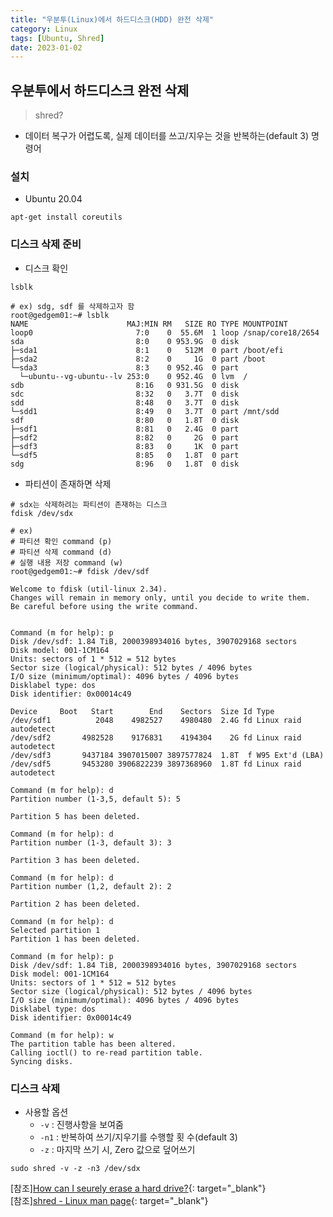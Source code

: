 ```yaml
---
title: "우분투(Linux)에서 하드디스크(HDD) 완전 삭제"
category: Linux
tags: [Ubuntu, Shred]
date: 2023-01-02
---
```


우분투에서 하드디스크 완전 삭제
------

> shred?  

- 데이터 복구가 어렵도록, 실제 데이터를 쓰고/지우는 것을 반복하는(default 3) 명령어

### 설치  
- Ubuntu 20.04

```shell
apt-get install coreutils
```  

### 디스크 삭제 준비

- 디스크 확인

```shell
lsblk

# ex) sdg, sdf 를 삭제하고자 함
root@gedgem01:~# lsblk
NAME                      MAJ:MIN RM   SIZE RO TYPE MOUNTPOINT
loop0                       7:0    0  55.6M  1 loop /snap/core18/2654
sda                         8:0    0 953.9G  0 disk
├─sda1                      8:1    0   512M  0 part /boot/efi
├─sda2                      8:2    0     1G  0 part /boot
└─sda3                      8:3    0 952.4G  0 part
  └─ubuntu--vg-ubuntu--lv 253:0    0 952.4G  0 lvm  /
sdb                         8:16   0 931.5G  0 disk
sdc                         8:32   0   3.7T  0 disk
sdd                         8:48   0   3.7T  0 disk
└─sdd1                      8:49   0   3.7T  0 part /mnt/sdd
sdf                         8:80   0   1.8T  0 disk
├─sdf1                      8:81   0   2.4G  0 part
├─sdf2                      8:82   0     2G  0 part
├─sdf3                      8:83   0     1K  0 part
└─sdf5                      8:85   0   1.8T  0 part
sdg                         8:96   0   1.8T  0 disk
```  

- 파티션이 존재하면 삭제

```shell
# sdx는 삭제하려는 파티션이 존재하는 디스크 
fdisk /dev/sdx

# ex) 
# 파티션 확인 command (p)
# 파티션 삭제 command (d)
# 실행 내용 저장 command (w)
root@gedgem01:~# fdisk /dev/sdf

Welcome to fdisk (util-linux 2.34).
Changes will remain in memory only, until you decide to write them.
Be careful before using the write command.


Command (m for help): p
Disk /dev/sdf: 1.84 TiB, 2000398934016 bytes, 3907029168 sectors
Disk model: 001-1CM164
Units: sectors of 1 * 512 = 512 bytes
Sector size (logical/physical): 512 bytes / 4096 bytes
I/O size (minimum/optimal): 4096 bytes / 4096 bytes
Disklabel type: dos
Disk identifier: 0x00014c49

Device     Boot   Start        End    Sectors  Size Id Type
/dev/sdf1          2048    4982527    4980480  2.4G fd Linux raid autodetect
/dev/sdf2       4982528    9176831    4194304    2G fd Linux raid autodetect
/dev/sdf3       9437184 3907015007 3897577824  1.8T  f W95 Ext'd (LBA)
/dev/sdf5       9453280 3906822239 3897368960  1.8T fd Linux raid autodetect

Command (m for help): d
Partition number (1-3,5, default 5): 5

Partition 5 has been deleted.

Command (m for help): d
Partition number (1-3, default 3): 3

Partition 3 has been deleted.

Command (m for help): d
Partition number (1,2, default 2): 2

Partition 2 has been deleted.

Command (m for help): d
Selected partition 1
Partition 1 has been deleted.

Command (m for help): p
Disk /dev/sdf: 1.84 TiB, 2000398934016 bytes, 3907029168 sectors
Disk model: 001-1CM164
Units: sectors of 1 * 512 = 512 bytes
Sector size (logical/physical): 512 bytes / 4096 bytes
I/O size (minimum/optimal): 4096 bytes / 4096 bytes
Disklabel type: dos
Disk identifier: 0x00014c49

Command (m for help): w
The partition table has been altered.
Calling ioctl() to re-read partition table.
Syncing disks.
```  

### 디스크 삭제

- 사용할 옵션
  - `-v` : 진행사항을 보여줌
  - `-n1` : 반복하여 쓰기/지우기를 수행할 횟 수(default 3)
  - `-z` : 마지막 쓰기 시, Zero 값으로 덮어쓰기

```shell
sudo shred -v -z -n3 /dev/sdx
```  

[참조][How can I seurely erase a hard drive?](https://askubuntu.com/questions/17640/how-can-i-securely-erase-a-hard-drive){: target="_blank"}  
[참조][shred - Linux man page](https://linux.die.net/man/1/shred){: target="_blank"}  


